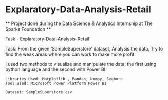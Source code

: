 # Explaratory-Data-Analysis-Retail

** Project done during the Data Science & Analytics Internship at The Sparks Foundation **

Task  - Explaratory-Data-Analysis-Retail

Task: From the given ‘SampleSuperstore’ dataset, Analysis the data, Try to find the weak areas where you can work to make more profit.

I used two methods to visualize and manipulate the data: the first using python language and the second with Power BI.

    Libraries Used: Matplotlib , Pandas, Numpy, Seaborn
    Tool used: Microsoft Power Platform Power BI

    Dataset: SampleSuperstore.csv
